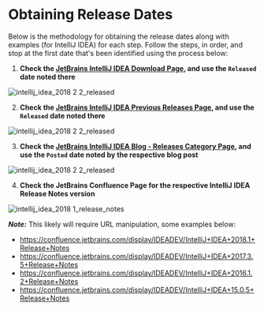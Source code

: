 # Obtaining Release Dates
Below is the methodology for obtaining the release dates along with examples (for IntelliJ IDEA) for each step. Follow the steps, in order, and stop at the first date that's been identified using the process below:
1) **Check the [JetBrains IntelliJ IDEA Download Page](https://www.jetbrains.com/idea/download/), and use the `Released` date noted there**

![intellij_idea_2018 2 2_released](https://github.com/ChrisCarini/jetbrains-ide-release-dates/assets/6374067/eaada1ba-ce82-4997-a4d2-eb522e858b58)

2) **Check the [JetBrains IntelliJ IDEA Previous Releases Page](https://www.jetbrains.com/idea/download/previous.html), and use the `Released` date noted there**

![intellij_idea_2018 2 2_released](https://github.com/ChrisCarini/jetbrains-ide-release-dates/assets/6374067/1b981309-62ef-4754-a4af-60c354caadc9)

3) **Check the [JetBrains IntelliJ IDEA Blog - Releases Category Page](https://blog.jetbrains.com/idea/category/releases/), and use the `Posted` date noted by the respective blog post**

![intellij_idea_2018 2 2_released](https://user-images.githubusercontent.com/6374067/49457306-7cc5d200-f79f-11e8-91fc-9505439e40c6.png)

4) **Check the JetBrains Confluence Page for the respective IntelliJ IDEA Release Notes version**

![intellij_idea_2018 1_release_notes](https://user-images.githubusercontent.com/6374067/49457372-8f400b80-f79f-11e8-924e-59bb58a70716.png)

_**Note:**_ This likely will require URL manipulation, some examples below:
  * https://confluence.jetbrains.com/display/IDEADEV/IntelliJ+IDEA+2018.1+Release+Notes
  * https://confluence.jetbrains.com/display/IDEADEV/IntelliJ+IDEA+2017.3.5+Release+Notes
  * https://confluence.jetbrains.com/display/IDEADEV/IntelliJ+IDEA+2016.1.2+Release+Notes
  * https://confluence.jetbrains.com/display/IDEADEV/IntelliJ+IDEA+15.0.5+Release+Notes 
